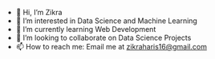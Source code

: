 - 👋 Hi, I’m Zikra
- 👀 I’m interested in Data Science and Machine Learning
- 🌱 I’m currently learning Web Development
- 💞️ I’m looking to collaborate on Data Science Projects
- 📫 How to reach me: Email me at zikraharis16@gmail.com

<!---
zh1475/zh1475 is a ✨ special ✨ repository because its `README.md` (this file) appears on your GitHub profile.
You can click the Preview link to take a look at your changes.
--->
